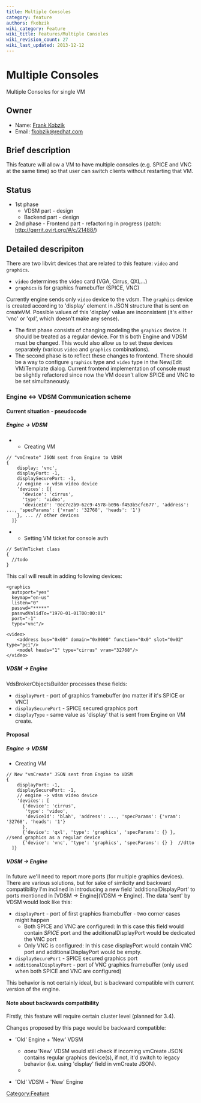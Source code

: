 ```yaml
---
title: Multiple Consoles
category: feature
authors: fkobzik
wiki_category: Feature
wiki_title: Features/Multiple Consoles
wiki_revision_count: 27
wiki_last_updated: 2013-12-12
---
```


# Multiple Consoles

Multiple Consoles for single VM

## Owner

*   Name: [Frank Kobzik](User:Fkobzik)
*   Email: <fkobzik@redhat.com>

## Brief description

This feature will allow a VM to have multiple consoles (e.g. SPICE and VNC at the same time) so that user can switch clients without restarting that VM.

## Status

*   1st phase
    -   VDSM part - design
    -   Backend part - design
*   2nd phase - Frontend part - refactoring in progress (patch: <http://gerrit.ovirt.org/#/c/21488/>)

## Detailed descripiton

There are two libvirt devices that are related to this feature: `video` and `graphics`.

*   `video` determines the video card (VGA, Cirrus, QXL...)
*   `graphics` is for graphics framebuffer (SPICE, VNC)

Currently engine sends only `video` device to the vdsm. The `graphics` device is created according to 'display' element in JSON structure that is sent on createVM. Possible values of this 'display' value are inconsistent (it's either 'vnc' or 'qxl', which doesn't make any sense).

*   The first phase consists of changing modeling the `graphics` device. It should be treated as a regular device. For this both Engine and VDSM must be changed. This would also allow us to set these devices separately (various `video` and `graphics` combinations).
*   The second phase is to reflect these changes to frontend. There should be a way to configure `graphics` type and `video` type in the New/Edit VM/Template dialog. Current frontend implementation of console must be slightly refactored since now the VM doesn't allow SPICE and VNC to be set simultaneously.

### Engine <-> VDSM Communication scheme

#### Current situation - pseudocode

##### Engine -> VDSM

*   -   Creating VM

<!-- -->

    // "vmCreate" JSON sent from Engine to VDSM
    {
        display: 'vnc',
        displayPort: -1,
        displaySecurePort: -1,
        // engine -> vdsm video device
        'devices': [{
          'device': 'cirrus',
          'type': 'video',
          'deviceId': '0ec7c2b9-62c9-4578-b096-f453b5cfc677', 'address': ..., 'specParams': {'vram': '32768', 'heads': '1'}
        }, ... // other devices
      ]}

*   -   Setting VM ticket for console auth

<!-- -->

    // SetVmTicket class
    {
      //todo
    }

This call will result in adding following devices:

    <graphics
      autoport="yes"
      keymap="en-us" 
      listen="0"
      passwd="*****"
      passwdValidTo="1970-01-01T00:00:01"
      port="-1"
      type="vnc"/>

    <video>
        <address bus="0x00" domain="0x0000" function="0x0" slot="0x02" type="pci"/>
        <model heads="1" type="cirrus" vram="32768"/>
    </video>

##### VDSM -> Engine

VdsBrokerObjectsBuilder processes these fields:

*   `displayPort` - port of graphics framebuffer (no matter if it's SPICE or VNC)
*   `displaySecurePort` - SPICE secured graphics port
*   `displayType` - same value as 'display' that is sent from Engine on VM create.

#### Proposal

##### Engine -> VDSM

*   Creating VM

<!-- -->

    // New "vmCreate" JSON sent from Engine to VDSM
    {
        displayPort: -1,
        displaySecurePort: -1,
        // engine -> vdsm video device
        'devices': [
          {'device': 'cirrus',
           'type': 'video',
           'deviceId': 'blah', 'address': ..., 'specParams': {'vram': '32768', 'heads': '1'}
          },
          {'device': 'qxl', 'type': 'graphics', 'specParams': {} },  //send graphics as a regular device
          {'device': 'vnc', 'type': 'graphics', 'specParams': {} }  //dtto
      ]}

##### VDSM -> Engine

In future we'll need to report more ports (for multiple graphics devices). There are various solutions, but for sake of simlicity and backward compatibility I'm inclined in introducing a new field 'additionalDisplayPort' to ports mentioned in [VDSM -> Engine](VDSM -> Engine). The data 'sent' by VDSM would look like this:

*   `displayPort` - port of first graphics framebuffer - two corner cases might happen
    -   Both SPICE and VNC are configured: In this case this field would contain _SPICE_ port and the additionalDisplayPort would be dedicated the VNC port
    -   Only VNC is configured: In this case displayPort would contain VNC port and additionalDisplayPort would be empty.
*   `displaySecurePort` - SPICE secured graphics port
*   `additionalDisplayPort` - port of VNC graphics framebuffer (only used when both SPICE and VNC are configured)

This behavior is not certainly ideal, but is backward compatible with current version of the engine.

#### Note about backwards compatibility

Firstly, this feature will require certain cluster level (planned for 3.4).

Changes proposed by this page would be backward compatible:

*   'Old' Engine + 'New' VDSM
    -   *aoeu* 'New' VDSM would still check if incoming vmCreate JSON contains regular graphics device(s), if not, it'd switch to legacy behavior (i.e. using 'display' field in vmCreate JSON).
    -   

*   'Old' VDSM + 'New' Engine

<Category:Feature>
